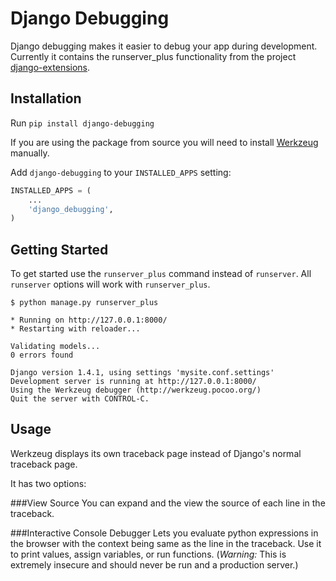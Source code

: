Django Debugging
================

Django debugging makes it easier to debug your app during development. Currently it contains the runserver_plus functionality from the project [django-extensions](https://github.com/django-extensions/django-extensions "Django Extensions").

Installation
------------

Run `pip install django-debugging`

If you are using the package from source you will need to install [Werkzeug](http://werkzeug.pocoo.org/) manually.

Add `django-debugging` to your `INSTALLED_APPS` setting:

```python
INSTALLED_APPS = (
    ...
    'django_debugging',
)
```

Getting Started
---------------

To get started use the `runserver_plus` command instead of `runserver`. All `runserver` options will work with `runserver_plus`.

```
$ python manage.py runserver_plus

* Running on http://127.0.0.1:8000/
* Restarting with reloader...

Validating models...
0 errors found

Django version 1.4.1, using settings 'mysite.conf.settings'
Development server is running at http://127.0.0.1:8000/
Using the Werkzeug debugger (http://werkzeug.pocoo.org/)
Quit the server with CONTROL-C.
```

Usage
-----

Werkzeug displays its own traceback page instead of Django's normal traceback page.

It has two options:

###View Source
You can expand and the view the source of each line in the traceback.

###Interactive Console Debugger
Lets you evaluate python expressions in the browser with the context being same as the line in the traceback. Use it to print values, assign variables, or run functions. (*Warning:* This is extremely insecure and should never be run and a production server.)